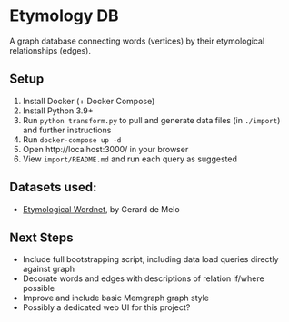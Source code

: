 # Etymology DB

A graph database connecting words (vertices) by their etymological relationships (edges).

## Setup

1. Install Docker (+ Docker Compose)
2. Install Python 3.9+
3. Run `python transform.py` to pull and generate data files (in `./import`) and further instructions
4. Run `docker-compose up -d`
5. Open http://localhost:3000/ in your browser
6. View `import/README.md` and run each query as suggested

## Datasets used:

- [Etymological Wordnet](http://etym.org/), by Gerard de Melo

## Next Steps

- Include full bootstrapping script, including data load queries directly against graph
- Decorate words and edges with descriptions of relation if/where possible
- Improve and include basic Memgraph graph style
- Possibly a dedicated web UI for this project?
